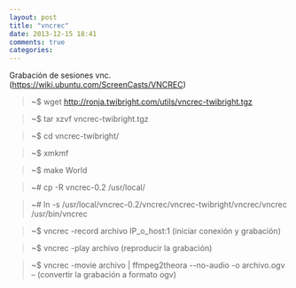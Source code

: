 ```yaml
---
layout: post
title: "vncrec"
date: 2013-12-15 18:41
comments: true
categories: 
---
```

Grabación de sesiones vnc. (https://wiki.ubuntu.com/ScreenCasts/VNCREC)

>~$ wget http://ronja.twibright.com/utils/vncrec-twibright.tgz

>~$ tar xzvf vncrec-twibright.tgz

>~$ cd vncrec-twibright/

>~$ xmkmf

>~$ make World

>~# cp -R vncrec-0.2 /usr/local/

>~# ln -s /usr/local/vncrec-0.2/vncrec/vncrec-twibright/vncrec/vncrec /usr/bin/vncrec

>~$ vncrec -record archivo IP_o_host:1  (iniciar conexión y grabación)

>~$ vncrec -play archivo   (reproducir la grabación)

>~$ vncrec -movie archivo | ffmpeg2theora --no-audio -o archivo.ogv – (convertir la grabación a formato ogv)

